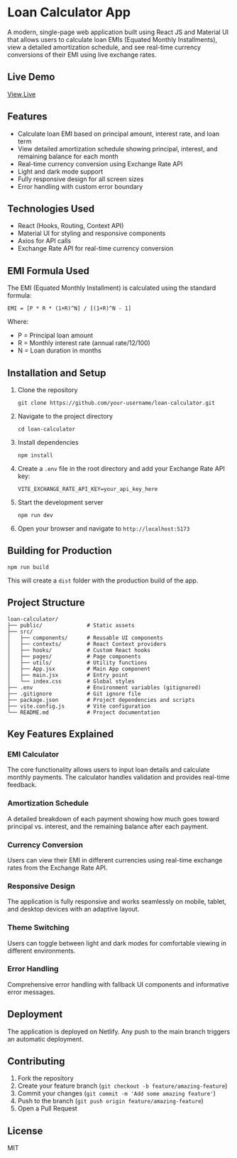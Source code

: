 # Loan Calculator App

A modern, single-page web application built using React JS and Material UI that allows users to calculate loan EMIs (Equated Monthly Installments), view a detailed amortization schedule, and see real-time currency conversions of their EMI using live exchange rates.

## Live Demo

[View Live](https://lone-calculator-dev-sagar.netlify.app/)

## Features

- Calculate loan EMI based on principal amount, interest rate, and loan term
- View detailed amortization schedule showing principal, interest, and remaining balance for each month
- Real-time currency conversion using Exchange Rate API
- Light and dark mode support
- Fully responsive design for all screen sizes
- Error handling with custom error boundary

## Technologies Used

- React (Hooks, Routing, Context API)
- Material UI for styling and responsive components
- Axios for API calls
- Exchange Rate API for real-time currency conversion

## EMI Formula Used

The EMI (Equated Monthly Installment) is calculated using the standard formula:

```
EMI = [P * R * (1+R)^N] / [(1+R)^N - 1]
```

Where:
- P = Principal loan amount
- R = Monthly interest rate (annual rate/12/100)
- N = Loan duration in months

## Installation and Setup

1. Clone the repository
   ```
   git clone https://github.com/your-username/loan-calculator.git
   ```

2. Navigate to the project directory
   ```
   cd loan-calculator
   ```

3. Install dependencies
   ```
   npm install
   ```

4. Create a `.env` file in the root directory and add your Exchange Rate API key:
   ```
   VITE_EXCHANGE_RATE_API_KEY=your_api_key_here
   ```

5. Start the development server
   ```
   npm run dev
   ```

6. Open your browser and navigate to `http://localhost:5173`

## Building for Production

```
npm run build
```

This will create a `dist` folder with the production build of the app.

## Project Structure

```
loan-calculator/
├── public/              # Static assets
├── src/
│   ├── components/      # Reusable UI components
│   ├── contexts/        # React Context providers
│   ├── hooks/           # Custom React hooks
│   ├── pages/           # Page components
│   ├── utils/           # Utility functions
│   ├── App.jsx          # Main App component
│   ├── main.jsx         # Entry point
│   └── index.css        # Global styles
├── .env                 # Environment variables (gitignored)
├── .gitignore           # Git ignore file
├── package.json         # Project dependencies and scripts
├── vite.config.js       # Vite configuration
└── README.md            # Project documentation
```

## Key Features Explained

### EMI Calculator
The core functionality allows users to input loan details and calculate monthly payments. The calculator handles validation and provides real-time feedback.

### Amortization Schedule
A detailed breakdown of each payment showing how much goes toward principal vs. interest, and the remaining balance after each payment.

### Currency Conversion
Users can view their EMI in different currencies using real-time exchange rates from the Exchange Rate API.

### Responsive Design
The application is fully responsive and works seamlessly on mobile, tablet, and desktop devices with an adaptive layout.

### Theme Switching
Users can toggle between light and dark modes for comfortable viewing in different environments.

### Error Handling
Comprehensive error handling with fallback UI components and informative error messages.

## Deployment

The application is deployed on Netlify. Any push to the main branch triggers an automatic deployment.

## Contributing

1. Fork the repository
2. Create your feature branch (`git checkout -b feature/amazing-feature`)
3. Commit your changes (`git commit -m 'Add some amazing feature'`)
4. Push to the branch (`git push origin feature/amazing-feature`)
5. Open a Pull Request

## License

MIT

